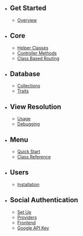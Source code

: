 - ## Get Started
    - [Overview](/docs/{{version}}/overview)
    
- ## Core
    - [Helper Classes](/docs/{{version}}/core-helper-classes)
    - [Controller Methods](/docs/{{version}}/core-controller-methods)
    - [Class Based Routing](/docs/{{version}}/core-class-based-routing)
    
- ## Database
    - [Collections](/docs/{{version}}/database-collections)
    - [Traits](/docs/{{version}}/database-traits)
    
- ## View Resolution
    - [Usage](/docs/{{version}}/views-usage)
    - [Debugging](/docs/{{version}}/views-debugging)
    
- ## Menu
    - [Quick Start](/docs/{{version}}/menu-quickstart)
    - [Class Reference](/docs/{{version}}/menu-class-reference)
    
- ## Users
    - [Installation](/docs/{{version}}/users-install)

- ## Social Authentication
    - [Set Up](/docs/{{version}}/users-social-setup)
    - [Providers](/docs/{{version}}/users-social-providers)
    - [Frontend](/docs/{{version}}/users-social-frontend)
    - [Google API Key](/docs/{{version}}/users-social-google)

